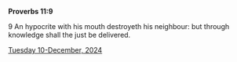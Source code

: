 **Proverbs 11:9**

9 An hypocrite with his mouth destroyeth his neighbour: but through knowledge shall the just be delivered.

[Tuesday 10-December, 2024](https://getbible.life/kjv/Proverbs/11/9)
